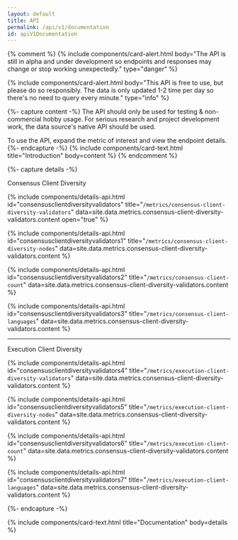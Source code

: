 ```yaml
---
layout: default
title: API
permalink: /api/v1/documentation
id: apiV1Documentation
---
```


{% comment %}
{% include components/card-alert.html
  body="The API is still in alpha and under development so endpoints and responses may change or stop working unexpectedly."
  type="danger"
%}

{% include components/card-alert.html
  body="This API is free to use, but please do so responsibly. The data is only updated 1-2 time per day so there's no need to query every minute."
  type="info"
%}

{%- capture content -%}
  The API should only be used for testing & non-commercial hobby usage. For serious research and project development work, the data source's native API should be used.

  To use the API, expand the metric of interest and view the endpoint details.
{%- endcapture -%}
{% include components/card-text.html
	title="Introduction"
  body=content
%}
{% endcomment %}



{%- capture details -%}

Consensus Client Diversity

{% include components/details-api.html
  id="consensusclientdiversityvalidators"
  title="<code>/metrics/consensus-client-diversity-validators</code>"
  data=site.data.metrics.consensus-client-diversity-validators.content
  open="true"
%}

{% include components/details-api.html
  id="consensusclientdiversityvalidators1"
  title="<code>/metrics/consensus-client-diversity-nodes</code>"
  data=site.data.metrics.consensus-client-diversity-validators.content
%}

{% include components/details-api.html
  id="consensusclientdiversityvalidators2"
  title="<code>/metrics/consensus-client-count</code>"
  data=site.data.metrics.consensus-client-diversity-validators.content
%}

{% include components/details-api.html
  id="consensusclientdiversityvalidators3"
  title="<code>/metrics/consensus-client-languages</code>"
  data=site.data.metrics.consensus-client-diversity-validators.content
%}

---

Execution Client Diversity

{% include components/details-api.html
  id="consensusclientdiversityvalidators4"
  title="<code>/metrics/execution-client-diversity-validators</code>"
  data=site.data.metrics.consensus-client-diversity-validators.content
%}

{% include components/details-api.html
  id="consensusclientdiversityvalidators5"
  title="<code>/metrics/execution-client-diversity-nodes</code>"
  data=site.data.metrics.consensus-client-diversity-validators.content
%}

{% include components/details-api.html
  id="consensusclientdiversityvalidators6"
  title="<code>/metrics/execution-client-count</code>"
  data=site.data.metrics.consensus-client-diversity-validators.content
%}

{% include components/details-api.html
  id="consensusclientdiversityvalidators7"
  title="<code>/metrics/execution-client-languages</code>"
  data=site.data.metrics.consensus-client-diversity-validators.content
%}

{%- endcapture -%}


{% include components/card-text.html
	title="Documentation"
  body=details
%}

